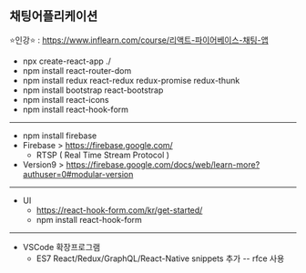 ## 채팅어플리케이션
:star:인강:star: : https://www.inflearn.com/course/리액트-파이어베이스-채팅-앱

* npx create-react-app ./
* npm install react-router-dom
* npm install redux react-redux redux-promise redux-thunk
* npm install bootstrap react-bootstrap
* npm install react-icons
* npm install react-hook-form
---
* npm install firebase
* Firebase > https://firebase.google.com/
  * RTSP ( Real Time Stream Protocol )
* Version9 > https://firebase.google.com/docs/web/learn-more?authuser=0#modular-version  
---
* UI
  * https://react-hook-form.com/kr/get-started/
   * npm install react-hook-form
---
* VSCode 확장프로그램 
   * ES7 React/Redux/GraphQL/React-Native snippets 추가 -- rfce 사용
